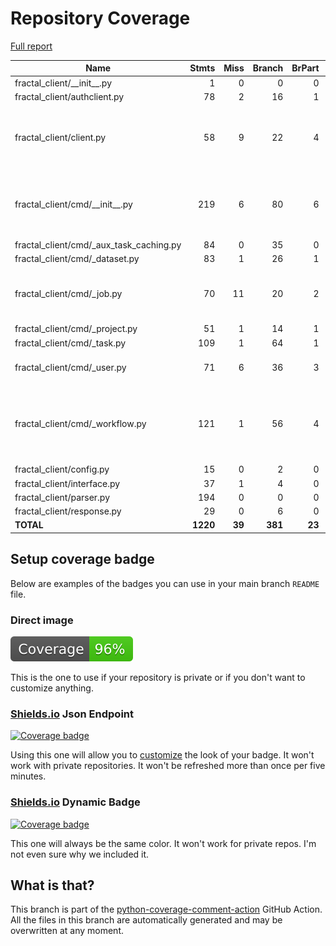 # Repository Coverage

[Full report](https://htmlpreview.github.io/?https://github.com/fractal-analytics-platform/fractal-client/blob/python-coverage-comment-action-data/htmlcov/index.html)

| Name                                        |    Stmts |     Miss |   Branch |   BrPart |   Cover |   Missing |
|-------------------------------------------- | -------: | -------: | -------: | -------: | ------: | --------: |
| fractal\_client/\_\_init\_\_.py             |        1 |        0 |        0 |        0 |    100% |           |
| fractal\_client/authclient.py               |       78 |        2 |       16 |        1 |     97% |     83-84 |
| fractal\_client/client.py                   |       58 |        9 |       22 |        4 |     84% |59-66, 75, 93-94, 132-134, 138 |
| fractal\_client/cmd/\_\_init\_\_.py         |      219 |        6 |       80 |        6 |     96% |98, 146, 208, 286, 313, 370 |
| fractal\_client/cmd/\_aux\_task\_caching.py |       84 |        0 |       35 |        0 |    100% |           |
| fractal\_client/cmd/\_dataset.py            |       83 |        1 |       26 |        1 |     98% |       122 |
| fractal\_client/cmd/\_job.py                |       70 |       11 |       20 |        2 |     86% |97-105, 111-122, 154 |
| fractal\_client/cmd/\_project.py            |       51 |        1 |       14 |        1 |     97% |        45 |
| fractal\_client/cmd/\_task.py               |      109 |        1 |       64 |        1 |     99% |       185 |
| fractal\_client/cmd/\_user.py               |       71 |        6 |       36 |        3 |     90% |38-43, 50->59, 113 |
| fractal\_client/cmd/\_workflow.py           |      121 |        1 |       56 |        4 |     97% |137, 147->152, 261->269, 300->308 |
| fractal\_client/config.py                   |       15 |        0 |        2 |        0 |    100% |           |
| fractal\_client/interface.py                |       37 |        1 |        4 |        0 |     98% |        18 |
| fractal\_client/parser.py                   |      194 |        0 |        0 |        0 |    100% |           |
| fractal\_client/response.py                 |       29 |        0 |        6 |        0 |    100% |           |
|                                   **TOTAL** | **1220** |   **39** |  **381** |   **23** | **96%** |           |


## Setup coverage badge

Below are examples of the badges you can use in your main branch `README` file.

### Direct image

[![Coverage badge](https://raw.githubusercontent.com/fractal-analytics-platform/fractal-client/python-coverage-comment-action-data/badge.svg)](https://htmlpreview.github.io/?https://github.com/fractal-analytics-platform/fractal-client/blob/python-coverage-comment-action-data/htmlcov/index.html)

This is the one to use if your repository is private or if you don't want to customize anything.

### [Shields.io](https://shields.io) Json Endpoint

[![Coverage badge](https://img.shields.io/endpoint?url=https://raw.githubusercontent.com/fractal-analytics-platform/fractal-client/python-coverage-comment-action-data/endpoint.json)](https://htmlpreview.github.io/?https://github.com/fractal-analytics-platform/fractal-client/blob/python-coverage-comment-action-data/htmlcov/index.html)

Using this one will allow you to [customize](https://shields.io/endpoint) the look of your badge.
It won't work with private repositories. It won't be refreshed more than once per five minutes.

### [Shields.io](https://shields.io) Dynamic Badge

[![Coverage badge](https://img.shields.io/badge/dynamic/json?color=brightgreen&label=coverage&query=%24.message&url=https%3A%2F%2Fraw.githubusercontent.com%2Ffractal-analytics-platform%2Ffractal-client%2Fpython-coverage-comment-action-data%2Fendpoint.json)](https://htmlpreview.github.io/?https://github.com/fractal-analytics-platform/fractal-client/blob/python-coverage-comment-action-data/htmlcov/index.html)

This one will always be the same color. It won't work for private repos. I'm not even sure why we included it.

## What is that?

This branch is part of the
[python-coverage-comment-action](https://github.com/marketplace/actions/python-coverage-comment)
GitHub Action. All the files in this branch are automatically generated and may be
overwritten at any moment.